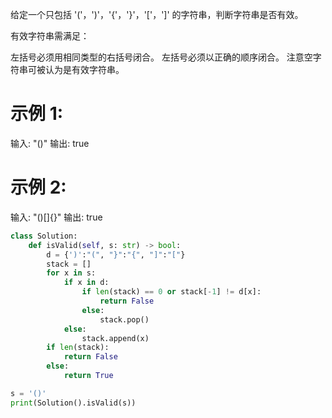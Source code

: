 给定一个只包括 '('，')'，'{'，'}'，'['，']' 的字符串，判断字符串是否有效。

有效字符串需满足：

左括号必须用相同类型的右括号闭合。
左括号必须以正确的顺序闭合。
注意空字符串可被认为是有效字符串。

# 示例 1:
输入: "()"
输出: true

# 示例 2:
输入: "()[]{}"
输出: true

```python
class Solution:
    def isValid(self, s: str) -> bool:
        d = {')':"(", "}":"{", "]":"["}
        stack = []
        for x in s:
            if x in d:
                if len(stack) == 0 or stack[-1] != d[x]:
                    return False
                else:
                    stack.pop()
            else:
                stack.append(x)
        if len(stack):
            return False
        else:
            return True

s = '()'
print(Solution().isValid(s))
```